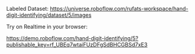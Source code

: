 Labeled Dataset: https://universe.roboflow.com/rufats-workspace/hand-digit-identifying/dataset/5/images

Try on Realtime in your browser:

https://demo.roboflow.com/hand-digit-identifying/5?publishable_key=rf_UBEq7wtaiFUzDFgSdBHCGBSd7xE3
